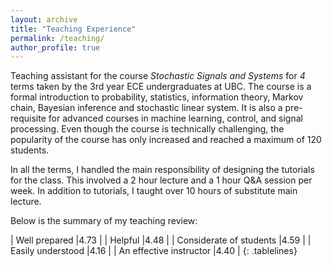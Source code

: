 ```yaml
---
layout: archive
title: "Teaching Experience"
permalink: /teaching/
author_profile: true
---
```

Teaching assistant for the course _Stochastic Signals and Systems_ for _4_ terms taken by the 3rd year ECE undergraduates at UBC. The course is a formal introduction to probability, statistics, information theory, Markov chain, Bayesian inference and stochastic linear system. It is also a pre-requisite for advanced courses in machine learning, control, and signal processing. Even though the course is technically challenging, the popularity of the course has only increased and reached a maximum of 120 students. 

In all the terms, I handled the main responsibility of designing the tutorials for the class. This involved a 2 hour lecture and a 1 hour Q&A session per week. In addition to tutorials, I taught over 10 hours of substitute main lecture.

Below is the summary of my teaching review:
<style>
.tablelines table, .tablelines td, .tablelines th {
        border: 1px solid black;
        }
</style>
| Well prepared           |4.73         |
| Helpful                 |4.48         |
| Considerate of students |4.59         |
| Easily understood       |4.16         |
| An effective instructor |4.40         |
{: .tablelines}

